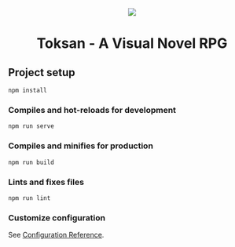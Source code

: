 <div align="center">
  <img src="/assets/toksan_logo-text.svg" />
  <h1>Toksan - A Visual Novel RPG</h1>
</div>

## Project setup
```
npm install
```

### Compiles and hot-reloads for development
```
npm run serve
```

### Compiles and minifies for production
```
npm run build
```

### Lints and fixes files
```
npm run lint
```

### Customize configuration
See [Configuration Reference](https://cli.vuejs.org/config/).
